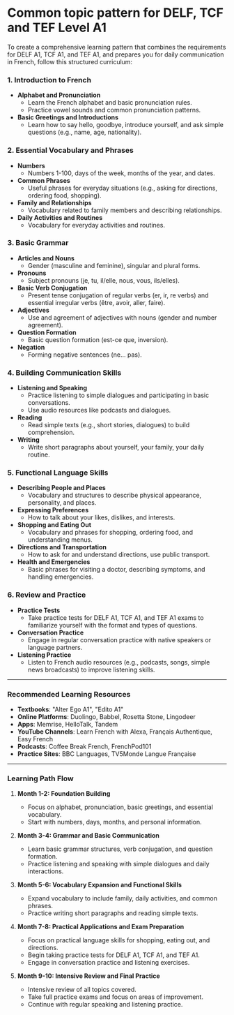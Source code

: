 # **Common topic pattern for DELF, TCF and TEF Level A1** 

To create a comprehensive learning pattern that combines the requirements for DELF A1, TCF A1, and TEF A1, and prepares you for daily communication in French, follow this structured curriculum:

### 1. **Introduction to French**
   - **Alphabet and Pronunciation**
     - Learn the French alphabet and basic pronunciation rules.
     - Practice vowel sounds and common pronunciation patterns.
   - **Basic Greetings and Introductions**
     - Learn how to say hello, goodbye, introduce yourself, and ask simple questions (e.g., name, age, nationality).

### 2. **Essential Vocabulary and Phrases**
   - **Numbers**
     - Numbers 1-100, days of the week, months of the year, and dates.
   - **Common Phrases**
     - Useful phrases for everyday situations (e.g., asking for directions, ordering food, shopping).
   - **Family and Relationships**
     - Vocabulary related to family members and describing relationships.
   - **Daily Activities and Routines**
     - Vocabulary for everyday activities and routines.

### 3. **Basic Grammar**
   - **Articles and Nouns**
     - Gender (masculine and feminine), singular and plural forms.
   - **Pronouns**
     - Subject pronouns (je, tu, il/elle, nous, vous, ils/elles).
   - **Basic Verb Conjugation**
     - Present tense conjugation of regular verbs (er, ir, re verbs) and essential irregular verbs (être, avoir, aller, faire).
   - **Adjectives**
     - Use and agreement of adjectives with nouns (gender and number agreement).
   - **Question Formation**
     - Basic question formation (est-ce que, inversion).
   - **Negation**
     - Forming negative sentences (ne... pas).

### 4. **Building Communication Skills**
   - **Listening and Speaking**
     - Practice listening to simple dialogues and participating in basic conversations.
     - Use audio resources like podcasts and dialogues.
   - **Reading**
     - Read simple texts (e.g., short stories, dialogues) to build comprehension.
   - **Writing**
     - Write short paragraphs about yourself, your family, your daily routine.

### 5. **Functional Language Skills**
   - **Describing People and Places**
     - Vocabulary and structures to describe physical appearance, personality, and places.
   - **Expressing Preferences**
     - How to talk about your likes, dislikes, and interests.
   - **Shopping and Eating Out**
     - Vocabulary and phrases for shopping, ordering food, and understanding menus.
   - **Directions and Transportation**
     - How to ask for and understand directions, use public transport.
   - **Health and Emergencies**
     - Basic phrases for visiting a doctor, describing symptoms, and handling emergencies.

### 6. **Review and Practice**
   - **Practice Tests**
     - Take practice tests for DELF A1, TCF A1, and TEF A1 exams to familiarize yourself with the format and types of questions.
   - **Conversation Practice**
     - Engage in regular conversation practice with native speakers or language partners.
   - **Listening Practice**
     - Listen to French audio resources (e.g., podcasts, songs, simple news broadcasts) to improve listening skills.

---

### Recommended Learning Resources
   - **Textbooks**: "Alter Ego A1", "Edito A1"
   - **Online Platforms**: Duolingo, Babbel, Rosetta Stone, Lingodeer
   - **Apps**: Memrise, HelloTalk, Tandem
   - **YouTube Channels**: Learn French with Alexa, Français Authentique, Easy French
   - **Podcasts**: Coffee Break French, FrenchPod101
   - **Practice Sites**: BBC Languages, TV5Monde Langue Française

---

### Learning Path Flow
1. **Month 1-2: Foundation Building**
   - Focus on alphabet, pronunciation, basic greetings, and essential vocabulary.
   - Start with numbers, days, months, and personal information.

2. **Month 3-4: Grammar and Basic Communication**
   - Learn basic grammar structures, verb conjugation, and question formation.
   - Practice listening and speaking with simple dialogues and daily interactions.

3. **Month 5-6: Vocabulary Expansion and Functional Skills**
   - Expand vocabulary to include family, daily activities, and common phrases.
   - Practice writing short paragraphs and reading simple texts.

4. **Month 7-8: Practical Applications and Exam Preparation**
   - Focus on practical language skills for shopping, eating out, and directions.
   - Begin taking practice tests for DELF A1, TCF A1, and TEF A1.
   - Engage in conversation practice and listening exercises.

5. **Month 9-10: Intensive Review and Final Practice**
   - Intensive review of all topics covered.
   - Take full practice exams and focus on areas of improvement.
   - Continue with regular speaking and listening practice.

